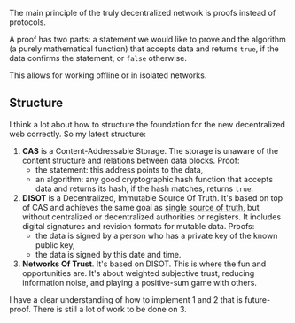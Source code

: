 The main principle of the truly decentralized network is proofs instead of protocols.

A proof has two parts: a statement we would like to prove and the algorithm (a purely mathematical function) that accepts data and returns `true`, if the data confirms the statement, or `false` otherwise. 

This allows for working offline or in isolated networks.

## Structure

I think a lot about how to structure the foundation for the new decentralized web correctly. So my latest structure:

1. **CAS** is a Content-Addressable Storage. The storage is unaware of the content structure and relations between data blocks. Proof:
   - the statement: this address points to the data,
   - an algorithm: any good cryptographic hash function that accepts data and returns its hash, if the hash matches, returns `true`.
3. **DISOT** is a Decentralized, Immutable Source Of Truth. It's based on top of CAS and achieves the same goal as [single source of truth](https://en.wikipedia.org/wiki/Single_source_of_truth), but without centralized or decentralized authorities or registers. It includes digital signatures and revision formats for mutable data. Proofs:
   - the data is signed by a person who has a private key of the known public key,
   - the data is signed by this date and time.
5. **Networks Of Trust**. It's based on DISOT. This is where the fun and opportunities are. It's about weighted subjective trust, reducing information noise, and playing a positive-sum game with others.

I have a clear understanding of how to implement 1 and 2 that is future-proof. There is still a lot of work to be done on 3. 
